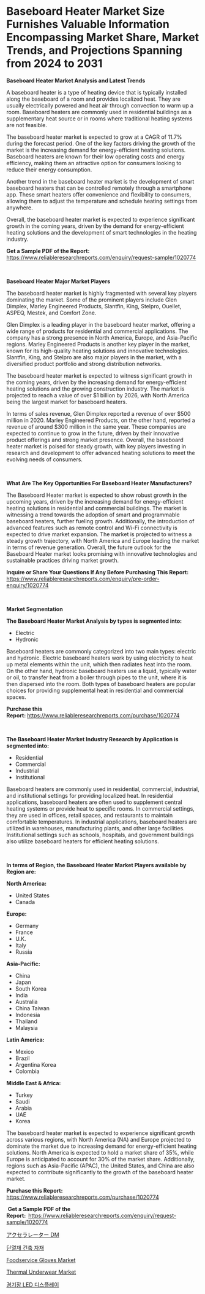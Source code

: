 <p><h1>Baseboard Heater Market Size Furnishes Valuable Information Encompassing Market Share, Market Trends, and Projections Spanning from 2024 to 2031</h1></p><p><strong>Baseboard Heater Market Analysis and Latest Trends</strong></p>
<p><p>A baseboard heater is a type of heating device that is typically installed along the baseboard of a room and provides localized heat. They are usually electrically powered and heat air through convection to warm up a room. Baseboard heaters are commonly used in residential buildings as a supplementary heat source or in rooms where traditional heating systems are not feasible.</p><p>The baseboard heater market is expected to grow at a CAGR of 11.7% during the forecast period. One of the key factors driving the growth of the market is the increasing demand for energy-efficient heating solutions. Baseboard heaters are known for their low operating costs and energy efficiency, making them an attractive option for consumers looking to reduce their energy consumption.</p><p>Another trend in the baseboard heater market is the development of smart baseboard heaters that can be controlled remotely through a smartphone app. These smart heaters offer convenience and flexibility to consumers, allowing them to adjust the temperature and schedule heating settings from anywhere.</p><p>Overall, the baseboard heater market is expected to experience significant growth in the coming years, driven by the demand for energy-efficient heating solutions and the development of smart technologies in the heating industry.</p></p>
<p><strong>Get a Sample PDF of the Report:&nbsp;</strong> <a href="https://www.reliableresearchreports.com/enquiry/request-sample/1020774">https://www.reliableresearchreports.com/enquiry/request-sample/1020774</a></p>
<p>&nbsp;</p>
<p><strong>Baseboard Heater Major Market Players</strong></p>
<p><p>The baseboard heater market is highly fragmented with several key players dominating the market. Some of the prominent players include Glen Dimplex, Marley Engineered Products, Slantfin, King, Stelpro, Ouellet, ASPEQ, Mestek, and Comfort Zone. </p><p>Glen Dimplex is a leading player in the baseboard heater market, offering a wide range of products for residential and commercial applications. The company has a strong presence in North America, Europe, and Asia-Pacific regions. Marley Engineered Products is another key player in the market, known for its high-quality heating solutions and innovative technologies. Slantfin, King, and Stelpro are also major players in the market, with a diversified product portfolio and strong distribution networks.</p><p>The baseboard heater market is expected to witness significant growth in the coming years, driven by the increasing demand for energy-efficient heating solutions and the growing construction industry. The market is projected to reach a value of over $1 billion by 2026, with North America being the largest market for baseboard heaters.</p><p>In terms of sales revenue, Glen Dimplex reported a revenue of over $500 million in 2020. Marley Engineered Products, on the other hand, reported a revenue of around $300 million in the same year. These companies are expected to continue to grow in the future, driven by their innovative product offerings and strong market presence. Overall, the baseboard heater market is poised for steady growth, with key players investing in research and development to offer advanced heating solutions to meet the evolving needs of consumers.</p></p>
<p>&nbsp;</p>
<p><strong>What Are The Key Opportunities For Baseboard Heater Manufacturers?</strong></p>
<p><p>The Baseboard Heater market is expected to show robust growth in the upcoming years, driven by the increasing demand for energy-efficient heating solutions in residential and commercial buildings. The market is witnessing a trend towards the adoption of smart and programmable baseboard heaters, further fueling growth. Additionally, the introduction of advanced features such as remote control and Wi-Fi connectivity is expected to drive market expansion. The market is projected to witness a steady growth trajectory, with North America and Europe leading the market in terms of revenue generation. Overall, the future outlook for the Baseboard Heater market looks promising with innovative technologies and sustainable practices driving market growth.</p></p>
<p><strong>Inquire or Share Your Questions If Any Before Purchasing This Report:</strong> <a href="https://www.reliableresearchreports.com/enquiry/pre-order-enquiry/1020774">https://www.reliableresearchreports.com/enquiry/pre-order-enquiry/1020774</a></p>
<p>&nbsp;</p>
<p><strong>Market Segmentation</strong></p>
<p><strong>The Baseboard Heater Market Analysis by types is segmented into:</strong></p>
<p><ul><li>Electric</li><li>Hydronic</li></ul></p>
<p><p>Baseboard heaters are commonly categorized into two main types: electric and hydronic. Electric baseboard heaters work by using electricity to heat up metal elements within the unit, which then radiates heat into the room. On the other hand, hydronic baseboard heaters use a liquid, typically water or oil, to transfer heat from a boiler through pipes to the unit, where it is then dispersed into the room. Both types of baseboard heaters are popular choices for providing supplemental heat in residential and commercial spaces.</p></p>
<p><strong>Purchase this Report:&nbsp;</strong><a href="https://www.reliableresearchreports.com/purchase/1020774">https://www.reliableresearchreports.com/purchase/1020774</a></p>
<p>&nbsp;</p>
<p><strong>The Baseboard Heater Market Industry Research by Application is segmented into:</strong></p>
<p><ul><li>Residential</li><li>Commercial</li><li>Industrial</li><li>Institutional</li></ul></p>
<p><p>Baseboard heaters are commonly used in residential, commercial, industrial, and institutional settings for providing localized heat. In residential applications, baseboard heaters are often used to supplement central heating systems or provide heat to specific rooms. In commercial settings, they are used in offices, retail spaces, and restaurants to maintain comfortable temperatures. In industrial applications, baseboard heaters are utilized in warehouses, manufacturing plants, and other large facilities. Institutional settings such as schools, hospitals, and government buildings also utilize baseboard heaters for efficient heating solutions.</p></p>
<p>&nbsp;</p>
<p><strong>In terms of Region, the Baseboard Heater Market Players available by Region are:</strong></p>
<p>
    <p> <strong> North America: </strong>
        <ul>
            <li>United States</li>
            <li>Canada</li>
        </ul>
        </p> 
    <p> <strong> Europe: </strong>
        <ul>
            <li>Germany</li>
            <li>France</li>
            <li>U.K.</li>
            <li>Italy</li>
            <li>Russia</li>
        </ul>
        </p> 
    <p> <strong> Asia-Pacific: </strong>
        <ul>
            <li>China</li>
            <li>Japan</li>
            <li>South Korea</li>
            <li>India</li>
            <li>Australia</li>
            <li>China Taiwan</li>
            <li>Indonesia</li>
            <li>Thailand</li>
            <li>Malaysia</li>
        </ul>
        </p> 
    <p> <strong> Latin America: </strong>
        <ul>
            <li>Mexico</li>
            <li>Brazil</li>
            <li>Argentina Korea</li>
            <li>Colombia</li>
        </ul>
        </p> 
    <p> <strong> Middle East & Africa: </strong>
        <ul>
            <li>Turkey</li>
            <li>Saudi</li>
            <li>Arabia</li>
            <li>UAE</li>
            <li>Korea</li>
        </ul>
    </p>
    </p>
<p><p>The baseboard heater market is expected to experience significant growth across various regions, with North America (NA) and Europe projected to dominate the market due to increasing demand for energy-efficient heating solutions. North America is expected to hold a market share of 35%, while Europe is anticipated to account for 30% of the market share. Additionally, regions such as Asia-Pacific (APAC), the United States, and China are also expected to contribute significantly to the growth of the baseboard heater market.</p></p>
<p><strong>Purchase this Report: </strong><a href="https://www.reliableresearchreports.com/purchase/1020774">https://www.reliableresearchreports.com/purchase/1020774</a></p>
<p>&nbsp;<strong>Get a Sample PDF of the Report:&nbsp;&nbsp;</strong><a href="https://www.reliableresearchreports.com/enquiry/request-sample/1020774">https://www.reliableresearchreports.com/enquiry/request-sample/1020774</a></p>
<p><strong></strong></p>
<p><p><a href="https://medium.com/@solomonbode85/%E3%82%A2%E3%82%AF%E3%82%BB%E3%83%A9%E3%83%AC%E3%83%BC%E3%82%BF%E3%83%BC-dm-%E3%83%9E%E3%83%BC%E3%82%B1%E3%83%83%E3%83%88%E3%81%AE%E8%A6%8F%E6%A8%A1%E3%81%A8%E5%B8%82%E5%A0%B4%E5%8B%95%E5%90%91-%E5%AE%8C%E5%85%A8%E3%81%AA%E6%A5%AD%E7%95%8C%E6%A6%82%E8%A6%81-2024%E5%B9%B4%E3%81%8B%E3%82%892031%E5%B9%B4%E3%81%BE%E3%81%A7-ed44495c37e1">アクセラレーター DM</a></p><p><a href="https://medium.com/@darianswift1922_33282/%EC%97%B4%EC%B0%A8-%EC%A0%80%ED%95%AD-%EA%B1%B4%EC%B6%95-%EC%9E%90%EC%9E%AC-%EC%8B%9C%EC%9E%A5%EC%9D%80-%EC%8B%9C%EC%9E%A5-%EC%A0%90%EC%9C%A0%EC%9C%A8-%ED%81%AC%EA%B8%B0-%EB%B0%8F-2031%EB%85%84%EA%B9%8C%EC%A7%80-%EC%98%88%EC%83%81%EB%90%9C-%EC%98%88%EC%B8%A1%EC%97%90-%EC%B4%88%EC%A0%90%EC%9D%84-%EB%A7%9E%EC%B6%A5%EB%8B%88%EB%8B%A4-322b3ef55be7">단열재 건축 자재</a></p><p><a href="https://github.com/jj19131/Market-Research-Report-List-1/blob/main/foodservice-gloves-market.md">Foodservice Gloves Market</a></p><p><a href="https://github.com/jodemen/Market-Research-Report-List-1/blob/main/thermal-underwear-market.md">Thermal Underwear Market</a></p><p><a href="https://medium.com/@dewayneber2023/%EA%B2%BD%EA%B8%B0%EC%9E%A5-led-%EB%94%94%EC%8A%A4%ED%94%8C%EB%A0%88%EC%9D%B4-%EC%8B%9C%EC%9E%A5-%EB%B6%84%EC%84%9D-%EA%B7%B8-cagr-%EC%8B%9C%EC%9E%A5-%EC%84%B8%EB%B6%84%ED%99%94-%EB%B0%8F-%EC%84%B8%EA%B3%84-%EC%82%B0%EC%97%85-%EA%B0%9C%EC%9A%94-96caec93787f">경기장 LED 디스플레이</a></p></p>